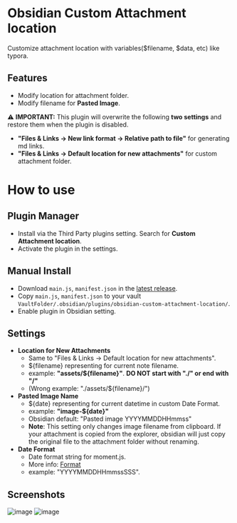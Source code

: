 # Obsidian Custom Attachment location

Customize attachment location with variables($filename, $data, etc) like typora.

## Features
* Modify location for attachment folder.
* Modify filename for **Pasted Image**.

⚠️  **IMPORTANT:** This plugin will overwrite the following **two settings** and restore them when the plugin is disabled.
- **"Files & Links -> New link format -> Relative path to file"** for generating md links.
- **"Files & Links -> Default location for new attachments"** for custom attachment folder. 

# How to use

## Plugin Manager
- Install via the Third Party plugins setting. Search for **Custom Attachment location**.
- Activate the plugin in the settings.

## Manual Install
- Download `main.js`, `manifest.json` in the [latest release](https://github.com/RainCat1998/obsidian-custom-attachment-location-plugin/releases/latest).
- Copy `main.js`, `manifest.json` to your vault `VaultFolder/.obsidian/plugins/obsidian-custom-attachment-location/`.
- Enable plugin in Obsidian setting.

## Settings
- **Location for New Attachments**
  - Same to "Files & Links -> Default location for new attachments".
  - ${filename} representing for current note filename.
  - example: **"assets/${filename}"**. **DO NOT start with "./" or end with "/"**
  - (Wrong example: "./assets/${filename}/")
- **Pasted Image Name**
  - ${date} representing for current datetime in custom Date Format.
  - example: **"image-${date}"**
  - Obsidian default: "Pasted image YYYYMMDDHHmmss"
  - **Note**: This setting only changes image filename from clipboard. If your attachment is copied from the explorer, obsidian will just copy the original file to the attachment folder without renaming.
- **Date Format**
  - Date format string for moment.js.
  - More info: [Format](https://momentjs.com/docs/#/displaying/format/)
  - example: "YYYYMMDDHHmmssSSS".
## Screenshots
![image](https://user-images.githubusercontent.com/36730607/138717686-1f62b499-25ae-4662-bd50-6187c142b747.png)
![image](https://user-images.githubusercontent.com/36730607/138718244-f13c8f74-5347-4fef-8836-c42caa663c61.png)
